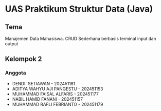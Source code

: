 # UAS Praktikum Struktur Data (Java)

## Tema
Manajemen Data Mahasiswa. CRUD Sederhana berbasis terminal input dan output

## Kelompok 2
### Anggota
- DENDI' SETIAWAN - 202451181
- ADITYA WAHYU AJI PANGESTU - 202451153
- MUHAMMAD FAISAL ALFARIS - 202451177
- NABIL HAMID FANANI - 202451157
- MUHAMMAD RAFLI FEBRIANTO - 202451179
